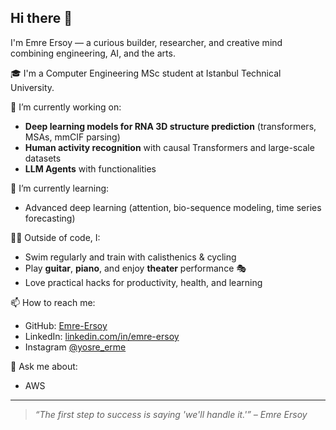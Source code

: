 ## Hi there 👋

I'm Emre Ersoy — a curious builder, researcher, and creative mind combining engineering, AI, and the arts.

🎓 I'm a Computer Engineering MSc student at Istanbul Technical University.  

🔭 I’m currently working on:
- **Deep learning models for RNA 3D structure prediction** (transformers, MSAs, mmCIF parsing)
- **Human activity recognition** with causal Transformers and large-scale datasets
- **LLM Agents** with functionalities

🌱 I’m currently learning:
- Advanced deep learning (attention, bio-sequence modeling, time series forecasting)

🏋️‍♂️ Outside of code, I:
- Swim regularly and train with calisthenics & cycling
- Play **guitar**, **piano**, and enjoy **theater** performance 🎭
- Love practical hacks for productivity, health, and learning

📫 How to reach me:
- GitHub: [Emre-Ersoy](https://github.com/Emre-Ersoy)
- LinkedIn: [linkedin.com/in/emre-ersoy](https://www.linkedin.com/in/devops-emre-ersoy/)
- Instagram [@yosre_erme](https://www.instagram.com/yosre_erme?igsh=MTE1dTV0MXVma3dlMA==)

💬 Ask me about:
- AWS

---

> _“The first step to success is saying 'we'll handle it.'” – Emre Ersoy_
